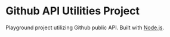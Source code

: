 # Github API Utilities Project

Playground project utilizing Github public API. Built with [Node.js](https://nodejs.org).
